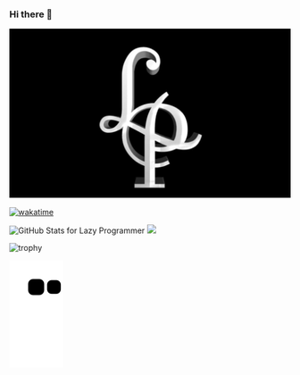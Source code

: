 ### Hi there 👋

![](https://github.com/CreedTech/CreedTech/blob/master/C55AB7BC-A036-4D71-B66C-05132D25993F.jpeg)

[![wakatime](https://wakatime.com/badge/user/2b26176a-f48a-4394-ac81-93c7fa69a6c4.svg)](https://wakatime.com/@CreedTech)

<img src="https://github-readme-stats.vercel.app/api?username=CreedTech&show_icons=true&include_all_commits=true&count_private=true&theme=jolly&layout=compact" alt="GitHub Stats for Lazy Programmer" width="700">

<img src="https://github-readme-streak-stats.herokuapp.com?user=CreedTech&theme=jolly" width="700">


![trophy](https://github-profile-trophy.vercel.app/?username=CreedTech&theme=radical)

![mishmanners snake gif](https://github.com/CreedTech/CreedTech/blob/output/github-contribution-grid-snake.svg)
